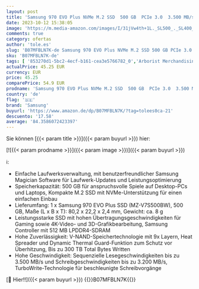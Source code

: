 ```yaml
---
layout: post
title: 'Samsung 970 EVO Plus NVMe M.2 SSD  500 GB  PCIe 3.0  3.500 MB/s Lesen  3.200 MB/s Schreiben  Interne SSD für Gaming und Grafikbearbeitung  MZ-V7S500BW'
date: 2023-10-12 15:38:05
image: 'https://m.media-amazon.com/images/I/31jVw4th+1L._SL500_._SL400_.jpg'
comments: true
category: ofertas
author: 'tole.es'
slug: 'B07MFBLN7K-de Samsung 970 EVO Plus NVMe M.2 SSD 500 GB PCIe 3.0 3.500...'
sku: 'B07MFBLN7K-de'
tags: [ '853270d1-5bc2-4ecf-b161-cea3e5766782_0','Arborist Merchandising Root','Computer & Zubehör','Computer & Zubehör: Produkte mit Umwelt-Label','Custom Stores','Datenspeicher','Eine herausragende SSD','Interne SSD','Interne Solid State Drives','Interner Speicher','Komponenten','PC gaming components','PC-Gaming','SSD gaming','Self Service','Special Features Stores','Storage ganz modern','a4cbee59-f823-40fe-831a-7de64f655f6f_0','a4cbee59-f823-40fe-831a-7de64f655f6f_1301','a4cbee59-f823-40fe-831a-7de64f655f6f_9701','samsung','🇩🇪', ]
actualPrice: 45.25 EUR
currency: EUR
price: 45.25
comparePrice: 54.9 EUR
prodname: 'Samsung 970 EVO Plus NVMe M.2 SSD  500 GB  PCIe 3.0  3.500 MB/s Lesen  3.200 MB/s Schreiben  Interne SSD für Gaming und Grafikbearbeitung  MZ-V7S500BW'
country: 'de'
flag: '🇩🇪'
brand: 'Samsung'
buyurl: 'https://www.amazon.de/dp/B07MFBLN7K/?tag=tolees0ca-21'
descuento: '17.58'
average: '84.3586072423397'
---
```


Sie können [{{< param title >}}]({{< param buyurl >}}) hier:

[![{{< param prodname >}}]({{< param image >}})]({{< param buyurl >}})

ℹ️:

- Einfache Laufwerksverwaltung, mit benutzerfreundlicher Samsung Magician Software für Laufwerk-Updates und Leistungsoptimierung
- Speicherkapazität: 500 GB für anspruchsvolle Spiele auf Desktop-PCs und Laptops, Kompakte M.2 SSD mit NVMe-Unterstützung für einen einfachen Einbau
- Lieferumfang: 1 x Samsung 970 EVO Plus SSD (MZ-V7S500BW), 500 GB, Maße (L x B x T): 80,2 x 22,2 x 2,4 mm, Gewicht: ca. 8 g
- Leistungsstarke SSD mit hohen Übertragungsgeschwindigkeiten für Gaming sowie 4K-Video- und 3D-Grafikbearbeitung, Samsung Controller mit 512 MB LPDDR4-SDRAM
- Hohe Zuverlässigkeit: V-NAND-Speichertechnologie mit 9x Layern, Heat Spreader und Dynamic Thermal Guard-Funktion zum Schutz vor Überhitzung, Bis zu 300 TB Total Bytes Written
- Hohe Geschwindigkeit: Sequenzielle Lesegeschwindigkeiten bis zu 3.500 MB/s und Schreibgeschwindigkeiten bis zu 3.200 MB/s, TurboWrite-Technologie für beschleunigte Schreibvorgänge

[🛒 Hier!!]({{< param buyurl >}})
{{<world>}}B07MFBLN7K{{</world>}}
